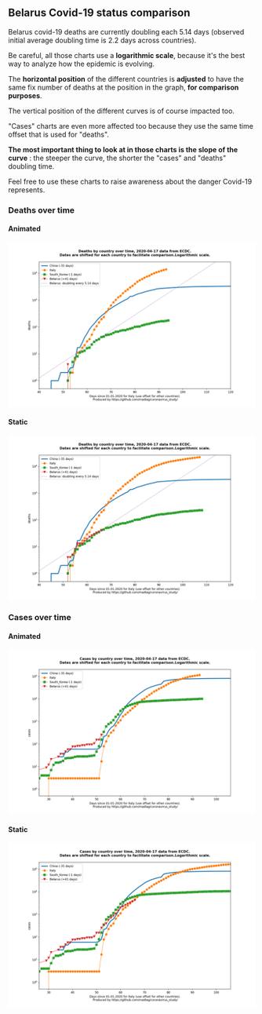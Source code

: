 ## Belarus Covid-19 status comparison 

Belarus covid-19 deaths are currently doubling each 5.14 days (observed initial average doubling time is 2.2 days across countries).



Be careful, all those charts use a **logarithmic scale**, because it's the best way to analyze how the epidemic is evolving.
 
The **horizontal position** of the different countries is **adjusted** to have the same fix number of deaths at the position in the graph, **for comparison purposes**.

The vertical position of the different curves is of course impacted too.

"Cases" charts are even more affected too because they use the same time offset that is used for "deaths".

**The most important thing to look at in those charts is the slope of the curve** : the steeper the curve, the shorter the "cases" and "deaths" doubling time.

Feel free to use these charts to raise awareness about the danger Covid-19 represents. 


 
### Deaths over time
 
#### Animated
![Belarus covid-19 deaths animated chart](https://raw.githubusercontent.com/madlag/coronavirus_study/master/notebooks/graphs/2020-04-17/countries/Belarus/2020-04-17_Belarus_deaths.gif "Belarus covid-19 deaths animated chart")   
 
#### Static
![Belarus covid-19 deaths static chart](https://raw.githubusercontent.com/madlag/coronavirus_study/master/notebooks/graphs/2020-04-17/countries/Belarus/2020-04-17_Belarus_deaths.png "Belarus covid-19 deaths static chart")   

 
### Cases over time
 
#### Animated
![Belarus covid-19 cases animated chart](https://raw.githubusercontent.com/madlag/coronavirus_study/master/notebooks/graphs/2020-04-17/countries/Belarus/2020-04-17_Belarus_cases.gif "Belarus covid-19 cases animated chart")   
 
#### Static
![Belarus covid-19 cases static chart](https://raw.githubusercontent.com/madlag/coronavirus_study/master/notebooks/graphs/2020-04-17/countries/Belarus/2020-04-17_Belarus_cases.png "Belarus covid-19 cases static chart")   

